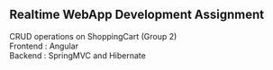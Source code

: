 ## Realtime WebApp Development Assignment ##
CRUD operations on ShoppingCart (Group 2) <br/>
Frontend : Angular <br/>
Backend : SpringMVC and Hibernate 
